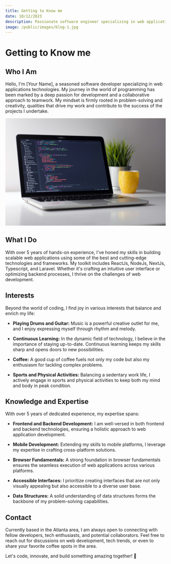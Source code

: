 ```yaml
---
title: Getting to Know me
date: 10/12/2023
description: Passionate software engineer specializing in web applications technologies.
image: /public/images/blog-1.jpg 
---
```


# Getting to Know me

## Who I Am

Hello, I'm [Your Name], a seasoned software developer specializing in web applications
technologies. My journey in the world of programming has been marked by a deep passion for
development and a collaborative approach to teamwork. My mindset is firmly rooted in
problem-solving and creativity, qualities that drive my work and contribute to the success
of the projects I undertake.

![Getting to Know me](/public/images/blog-1.jpg)

## What I Do

With over 5 years of hands-on experience, I've honed my skills in building scalable web
applications using some of the best and cutting-edge technologies and frameworks. My
toolkit includes ReactJs, NodeJs, NextJs, Typescript, and Laravel. Whether it's crafting
an intuitive user interface or optimizing backend processes, I thrive on the challenges of
web development.

## Interests

Beyond the world of coding, I find joy in various interests that balance and enrich my
life:

- **Playing Drums and Guitar:** Music is a powerful creative outlet for me, and I enjoy
  expressing myself through rhythm and melody.

- **Continuous Learning:** In the dynamic field of technology, I believe in the importance
  of staying up-to-date. Continuous learning keeps my skills sharp and opens doors to new
  possibilities.

- **Coffee:** A good cup of coffee fuels not only my code but also my enthusiasm for
  tackling complex problems.

- **Sports and Physical Activities:** Balancing a sedentary work life, I actively engage
  in sports and physical activities to keep both my mind and body in peak condition.

## Knowledge and Expertise

With over 5 years of dedicated experience, my expertise spans:

- **Frontend and Backend Development:** I am well-versed in both frontend and backend
  technologies, ensuring a holistic approach to web application development.

- **Mobile Development:** Extending my skills to mobile platforms, I leverage my expertise
  in crafting cross-platform solutions.

- **Browser Fundamentals:** A strong foundation in browser fundamentals ensures the
  seamless execution of web applications across various platforms.

- **Accessible Interfaces:** I prioritize creating interfaces that are not only visually
  appealing but also accessible to a diverse user base.

- **Data Structures:** A solid understanding of data structures forms the backbone of my
  problem-solving capabilities.

## Contact

Currently based in the Atlanta area, I am always open to connecting with fellow
developers, tech enthusiasts, and potential collaborators. Feel free to reach out for
discussions on web development, tech trends, or even to share your favorite coffee spots
in the area.

Let's code, innovate, and build something amazing together! 🚀
